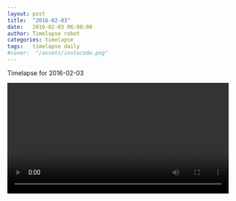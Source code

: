```yaml
---
layout: post
title:  "2016-02-03"
date:   2016-02-03 06:00:00
author: Timelapse robot
categories: timelapse
tags:	timelapse daily
#cover:  "/assets/instacode.png"
---
```

Timelapse for 2016-02-03

<video width="100%" controls="true">
  <source src="https://rest.s3for.me/bridgeinice/2016-02-03.webm" type="video/webm">
  <source src="https://rest.s3for.me/bridgeinice/2016-02-03.mp4" type="video/mp4">
  Your browser does not support the video tag.
</video>
